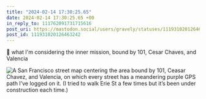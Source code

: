 ```yaml
---
title: "2024-02-14 17:30:25.65"
date: 2024-02-14 17:30:25.65 +00
in_reply_to: 111762091731715616
post_uri: https://mastodon.social/users/gravely/statuses/111931020126463242
post_id: 111931020126463242
---
```

🏁 what I'm considering the inner mission, bound by 101, Cesar Chaves, and Valencia


![A San Francisco street map centering the area bound by 101, Ceasar Chavez, and Valencia, on which every street has a meandering purple GPS path I’ve logged on it. (I tried to walk Erie St a few times but it’s been under construction each time.)](/images/111931019796929014.png)

